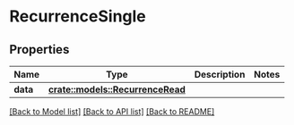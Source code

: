 # RecurrenceSingle

## Properties

Name | Type | Description | Notes
------------ | ------------- | ------------- | -------------
**data** | [**crate::models::RecurrenceRead**](RecurrenceRead.md) |  | 

[[Back to Model list]](../README.md#documentation-for-models) [[Back to API list]](../README.md#documentation-for-api-endpoints) [[Back to README]](../README.md)


